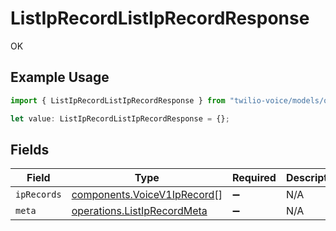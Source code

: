 # ListIpRecordListIpRecordResponse

OK

## Example Usage

```typescript
import { ListIpRecordListIpRecordResponse } from "twilio-voice/models/operations";

let value: ListIpRecordListIpRecordResponse = {};
```

## Fields

| Field                                                                      | Type                                                                       | Required                                                                   | Description                                                                |
| -------------------------------------------------------------------------- | -------------------------------------------------------------------------- | -------------------------------------------------------------------------- | -------------------------------------------------------------------------- |
| `ipRecords`                                                                | [components.VoiceV1IpRecord](../../models/components/voicev1iprecord.md)[] | :heavy_minus_sign:                                                         | N/A                                                                        |
| `meta`                                                                     | [operations.ListIpRecordMeta](../../models/operations/listiprecordmeta.md) | :heavy_minus_sign:                                                         | N/A                                                                        |